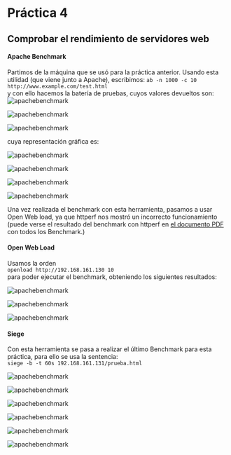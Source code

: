# Práctica 4

## Comprobar el rendimiento de servidores web

#### Apache Benchmark
Partimos de la máquina que se usó para la práctica anterior.
Usando esta utilidad (que viene junto a Apache), escribimos:
`ab -n 1000 -c 10 http://www.example.com/test.html`  
y con ello hacemos la batería de pruebas, cuyos valores devueltos son:    
![apachebenchmark](https://github.com/miguelangelrdguez/swap1415/blob/master/Pr%C3%A1cticas/P4/img/apache/tabla_1_balanceador_nginx.PNG)    

![apachebenchmark](https://github.com/miguelangelrdguez/swap1415/blob/master/Pr%C3%A1cticas/P4/img/apache/tabla_2_balanceador_haproxy.PNG)        
            
![apachebenchmark](https://github.com/miguelangelrdguez/swap1415/blob/master/Pr%C3%A1cticas/P4/img/apache/tabla_3_produccion.PNG)      

cuya representación gráfica es:    

![apachebenchmark](https://github.com/miguelangelrdguez/swap1415/blob/master/Pr%C3%A1cticas/P4/img/apache/1-time_taken_for_test.png)    
     
![apachebenchmark](https://github.com/miguelangelrdguez/swap1415/blob/master/Pr%C3%A1cticas/P4/img/apache/2-failed_request.png)   
     
![apachebenchmark](https://github.com/miguelangelrdguez/swap1415/blob/master/Pr%C3%A1cticas/P4/img/apache/3-request-per-second.png)     
     
![apachebenchmark](https://github.com/miguelangelrdguez/swap1415/blob/master/Pr%C3%A1cticas/P4/img/apache/4-time-per-request.png)    
       
Una vez realizada el benchmark con esta herramienta, pasamos a usar Open Web load, ya que httperf nos mostró un incorrecto funcionamiento (puede verse el resultado del benchmark con httperf en [el documento PDF](https://github.com/miguelangelrdguez/swap1415/blob/master/Pr%C3%A1cticas/P4/pdfs_test/tests.pdf "Resultados Gráficos de los Benchmark") con todos los Benchmark.)     
     
#### Open Web Load     
Usamos la orden    
`openload http://192.168.161.130 10`    
para poder ejecutar el benchmark, obteniendo los siguientes resultados:    

![apachebenchmark](https://github.com/miguelangelrdguez/swap1415/blob/master/Pr%C3%A1cticas/P4/img/openWebLoad/1-transactions_per_second.png)    
     
![apachebenchmark](https://github.com/miguelangelrdguez/swap1415/blob/master/Pr%C3%A1cticas/P4/img/openWebLoad/2-avg_resp_time.png)   
     
![apachebenchmark](https://github.com/miguelangelrdguez/swap1415/blob/master/Pr%C3%A1cticas/P4/img/openWebLoad/3-max_resp_time.png)     
     
#### Siege    
Con esta herramienta se pasa a realizar el último Benchmark para esta práctica, para ello se usa la sentencia:     
`siege -b -t 60s 192.168.161.131/prueba.html`      

![apachebenchmark](https://github.com/miguelangelrdguez/swap1415/blob/master/Pr%C3%A1cticas/P4/img/siege/1-availability.png)    
     
![apachebenchmark](https://github.com/miguelangelrdguez/swap1415/blob/master/Pr%C3%A1cticas/P4/img/siege/2-elapsed_time.png)    
     
![apachebenchmark](https://github.com/miguelangelrdguez/swap1415/blob/master/Pr%C3%A1cticas/P4/img/siege/3-response_time.png)    
     
![apachebenchmark](https://github.com/miguelangelrdguez/swap1415/blob/master/Pr%C3%A1cticas/P4/img/siege/4-transaction_rate.png)    
     
![apachebenchmark](https://github.com/miguelangelrdguez/swap1415/blob/master/Pr%C3%A1cticas/P4/img/siege/5-failed_transactions.png)    
     
![apachebenchmark](https://github.com/miguelangelrdguez/swap1415/blob/master/Pr%C3%A1cticas/P4/img/siege/6-longest_transaction.png)    